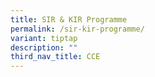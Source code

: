 ```yaml
---
title: SIR & KIR Programme
permalink: /sir-kir-programme/
variant: tiptap
description: ""
third_nav_title: CCE
---
```

